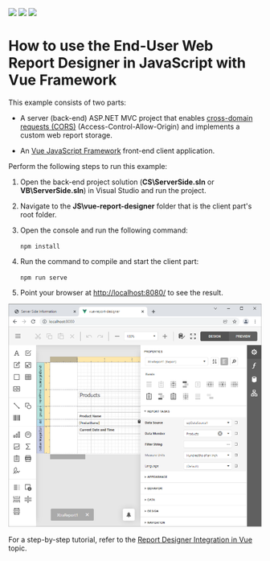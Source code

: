 <!-- default badges list -->
![](https://img.shields.io/endpoint?url=https://codecentral.devexpress.com/api/v1/VersionRange/229233506/19.2.13%2B)
[![](https://img.shields.io/badge/Open_in_DevExpress_Support_Center-FF7200?style=flat-square&logo=DevExpress&logoColor=white)](https://supportcenter.devexpress.com/ticket/details/T848270)
[![](https://img.shields.io/badge/📖_How_to_use_DevExpress_Examples-e9f6fc?style=flat-square)](https://docs.devexpress.com/GeneralInformation/403183)
<!-- default badges end -->
# How to use the End-User Web Report Designer in JavaScript with Vue Framework

This example consists of two parts: 

- A server (back-end) ASP.NET MVC project that enables [cross-domain requests (CORS)](https://developer.mozilla.org/en-US/docs/Web/HTTP/CORS) (Access-Control-Allow-Origin) and implements a custom web report storage.

- An <a href="https://vuejs.org/">Vue JavaScript Framework</a> front-end client application.

Perform the following steps to run this example:

1. Open the back-end project solution (**CS\ServerSide.sln** or **VB\ServerSide.sln**) in Visual Studio and run the project.
2. Navigate to the **JS\vue-report-designer** folder that is the client part's root folder.
3. Open the console and run the following command:

    ```npm install```

4. Run the command to compile and start the client part:

    ```npm run serve```

5. Point your browser at [http://localhost:8080/](http://localhost:8080/) to see the result.

![](images/screenshot.png)

For a step-by-step tutorial, refer to the
[Report Designer Integration in Vue](https://docs.devexpress.com/XtraReports/401542) topic.
